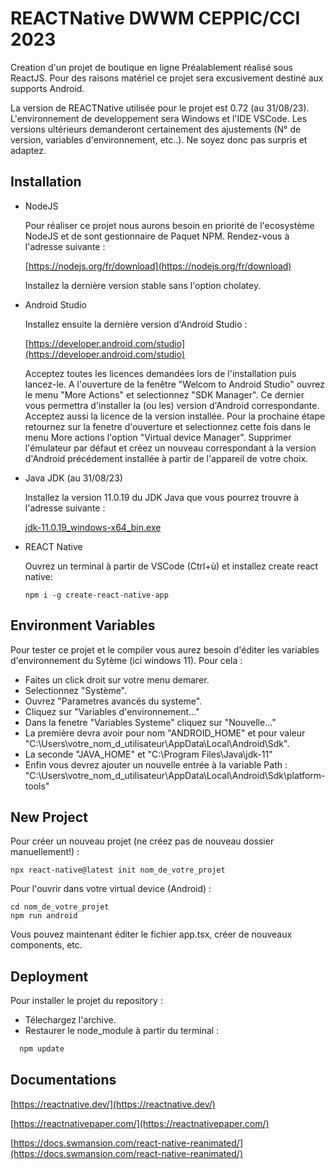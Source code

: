 
# REACTNative DWWM CEPPIC/CCI 2023

Creation d'un projet de boutique en ligne Préalablement réalisé sous ReactJS. Pour des raisons matériel ce projet sera excusivement destiné aux supports Android.

La version de REACTNative utilisée pour le projet est 0.72 (au 31/08/23). L'environnement de developpement sera Windows et l'IDE VSCode. Les versions ultérieurs demanderont certainement des ajustements (N° de version, variables d'environnement, etc..). Ne soyez donc pas surpris et adaptez.


## Installation

- NodeJS

    Pour réaliser ce projet nous aurons besoin en priorité de l'ecosystème NodeJS et de sont gestionnaire de Paquet NPM.
    Rendez-vous à l'adresse suivante :

    [https://nodejs.org/fr/download](https://nodejs.org/fr/download)

    Installez la dernière version stable sans l'option cholatey.

- Android Studio

    Installez ensuite la dernière version d'Android Studio :

    [https://developer.android.com/studio](https://developer.android.com/studio)

    Acceptez toutes les licences demandées lors de l'installation puis lancez-le.
    A l'ouverture de la fenêtre "Welcom to Android Studio" ouvrez le menu "More Actions" et selectionnez "SDK Manager". Ce dernier vous permettra d'installer la (ou les) version d'Android correspondante. Acceptez aussi la licence de la version installée.
    Pour la prochaine étape retournez sur la fenetre d'ouverture et selectionnez cette fois dans le menu More actions l'option "Virtual device Manager". Supprimer l'émulateur par défaut et créez un nouveau correspondant à la version d'Android précédement installée à partir de l'appareil de votre choix.

- Java JDK (au 31/08/23)

    Installez la version 11.0.19 du JDK Java que vous pourrez trouvre à l'adresse suivante : 

    [jdk-11.0.19_windows-x64_bin.exe](https://www.oracle.com/fr/java/technologies/javase/jdk11-archive-downloads.html)

- REACT Native

    Ouvrez un terminal à partir de VSCode (Ctrl+ù) et installez create react native:

    ```npm i -g create-react-native-app```

    

    
## Environment Variables

Pour tester ce projet et le compiler vous aurez besoin d'éditer les variables d'environnement du Sytème (ici windows 11). Pour cela : 
- Faites un click droit sur votre menu demarer.
- Selectionnez "Système".
- Ouvrez "Parametres avancés du systeme".
- Cliquez sur "Variables d'environnement..."
- Dans la fenetre "Variables Systeme" cliquez sur "Nouvelle..."
- La première devra avoir pour nom "ANDROID_HOME" et pour valeur "C:\Users\votre_nom_d_utilisateur\AppData\Local\Android\Sdk".
- La seconde "JAVA_HOME" et "C:\Program Files\Java\jdk-11"
- Enfin vous devrez ajouter un nouvelle entrée à la variable Path : "C:\Users\votre_nom_d_utilisateur\AppData\Local\Android\Sdk\platform-tools"



## New Project

Pour créer un nouveau projet (ne créez pas de nouveau dossier manuellement!) :

    npx react-native@latest init nom_de_votre_projet

Pour l'ouvrir dans votre virtual device (Android) :


    cd nom_de_votre_projet
    npm run android

Vous pouvez maintenant éditer le fichier app.tsx, créer de nouveaux components, etc.
## Deployment

Pour installer le projet du repository :

- Télechargez l'archive.
- Restaurer le node_module à partir du terminal :

```bash
  npm update
```


## Documentations

[https://reactnative.dev/](https://reactnative.dev/)

[https://reactnativepaper.com/](https://reactnativepaper.com/)

[https://docs.swmansion.com/react-native-reanimated/](https://docs.swmansion.com/react-native-reanimated/)


